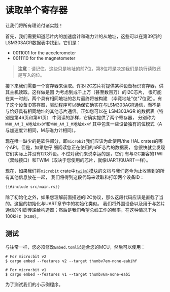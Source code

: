 # 读取单个寄存器

让我们将所有理论付诸实践！

首先，我们需要知道芯片内的加速度计和磁力计的从地址，这些可以在第39页的LSM303AGR数据表中找到，它们是：

- 0011001 for the accelerometer
- 0011110 for the magnetometer

> **注意**：请记住，这些只是地址的前7位，第8位将是决定我们是执行读取还是写入的位。

接下来我们需要一个寄存器来读取。许多I2C芯片将提供某种设备标识寄存器，供其主机读取。这样做是因
为考虑到成千上万（甚至数百万）的I2C芯片， 很可能在某一时刻，两个具有相同地址的芯片最终将被构建
（毕竟地址"仅"7位宽）。有了这个设备ID寄存器，驱动程序可以确保它确实在与LSM303AGR通信，而不是
与恰好具有相同地址的其他芯片通信。正如您可以在 LSM303AGR 的数据表（特别是第46页和第61页）
中阅读的那样，它确实提供了两个寄存器， 分别称为`WHO_AM_I_A`地址`0x0f`和`WHO_AM_I_M`地址`0x4f`
其中包含一些设备独有的位模式（A与加速度计相同，M与磁力计相同）。

现在唯一缺少的是软件部分，即`microbit`我们应该为此使用/the HAL crates的哪个API。但是，如果您仔
细阅读您正在使用的nRF芯片的数据表， 您很快就会发现它们实际上并没有I2C外设。不过对我们来说幸运的是，它们
有与I2C兼容的TWI（双线接口）和TWIM（取决于您使用的芯片，就像UART和UART一样）。

现在，如果我们将`microbit` crate中[`twi(m)`模块]的文档与我们迄今为止收集到的所有其他信息放在一起，
我们将得到这段代码来读取和打印两个设备ID：

[`twi(m)`模块]: https://docs.rs/microbit-v2/0.11.0/microbit/hal/twim/index.html

``` rust
{{#include src/main.rs}}
```

除了初始化之外，如果您理解前面描述的I2C协议，那么这段代码应该是直截了当的。这里的初始化与UART章节中的初始化类似。
我们将外围设备以及用于与芯片通信的引脚传递给构造器；然后是我们希望总线工作的频率，在这种情况下为100kHz（`K100`）。

## 测试
与往常一样，您必须修改`Embed.toml`以适合您的MCU，然后可以使用：
```console
# For micro:bit v2
$ cargo embed --features v2 --target thumbv7em-none-eabihf

# For micro:bit v1
$ cargo embed --features v1 --target thumbv6m-none-eabi
```
为了测试我们的小示例程序。
